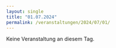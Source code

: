 ```yaml
---
layout: single
title: "01.07.2024"
permalink: /veranstaltungen/2024/07/01/
---
```


Keine Veranstaltung an diesem Tag.
